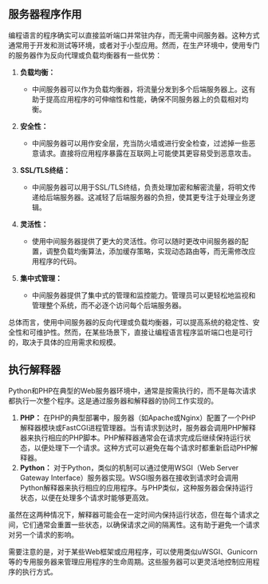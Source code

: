 ## **服务器程序作用**
编程语言的程序确实可以直接监听端口并常驻内存，而无需中间服务器。这种方式通常用于开发和测试等环境，或者对于小型应用。然而，在生产环境中，使用专门的服务器作为反向代理或负载均衡器有一些优势：

1. **负载均衡：**

   * 中间服务器可以作为负载均衡器，将流量分发到多个后端服务器上。这有助于提高应用程序的可伸缩性和性能，确保不同服务器上的负载相对均衡。

2. **安全性：**

   * 中间服务器可以用作安全层，充当防火墙或进行安全检查，过滤掉一些恶意请求。直接将应用程序暴露在互联网上可能使其更容易受到恶意攻击。

3. **SSL/TLS终结：**

   * 中间服务器可以用于SSL/TLS终结，负责处理加密和解密流量，将明文传递给后端服务器。这减轻了后端服务器的负担，使其更专注于处理业务逻辑。

4. **灵活性：**

   * 使用中间服务器提供了更大的灵活性。你可以随时更改中间服务器的配置，调整负载均衡算法，添加缓存策略，实现动态路由等，而无需修改应用程序的代码。

5. **集中式管理：**

   * 中间服务器提供了集中式的管理和监控能力。管理员可以更轻松地监视和管理整个系统，而不必逐个访问每个后端服务器。

总体而言，使用中间服务器的反向代理或负载均衡器，可以提高系统的稳定性、安全性和可维护性。然而，在某些场景下，直接让编程语言程序监听端口也是可行的，取决于具体的应用需求和规模。


## **执行解释器**

Python和PHP在典型的Web服务器环境中，通常是按需执行的，而不是每次请求都执行一次整个程序。这是通过服务器和解释器的协同工作实现的。

1. **PHP：** 在PHP的典型部署中，服务器（如Apache或Nginx）配置了一个PHP解释器模块或FastCGI进程管理器。当有请求到达时，服务器会调用PHP解释器来执行相应的PHP脚本。PHP解释器通常会在请求完成后继续保持运行状态，以便处理下一个请求。这种方式可以避免在每个请求时都重新启动PHP解释器。
2. **Python：** 对于Python，类似的机制可以通过使用WSGI（Web Server Gateway Interface）服务器实现。WSGI服务器在接收到请求时会调用Python解释器来执行相应的应用程序。与PHP类似，这种服务器会保持运行状态，以便在处理多个请求时能够更高效。

虽然在这两种情况下，解释器可能会在一定时间内保持运行状态，但在每个请求之间，它们通常会重置一些状态，以确保请求之间的隔离性。这有助于避免一个请求对另一个请求的影响。

需要注意的是，对于某些Web框架或应用程序，可以使用类似uWSGI、Gunicorn等的专用服务器来管理应用程序的生命周期。这些服务器可以更灵活地控制应用程序的执行方式。



